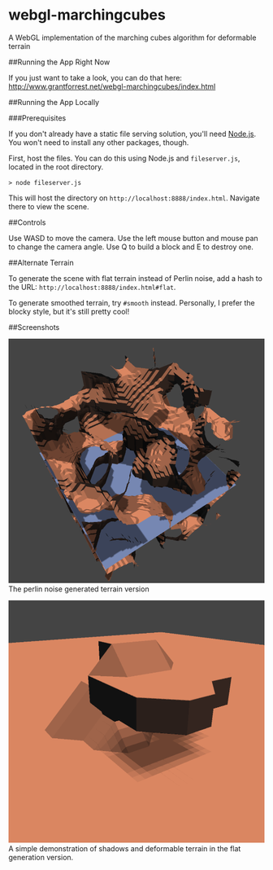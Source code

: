 webgl-marchingcubes
===================

A WebGL implementation of the marching cubes algorithm for deformable terrain

##Running the App Right Now

If you just want to take a look, you can do that here: http://www.grantforrest.net/webgl-marchingcubes/index.html

##Running the App Locally

###Prerequisites

If you don't already have a static file serving solution, you'll need [Node.js](http://nodejs.org/). You won't need to install any other packages, though.

First, host the files. You can do this using Node.js and `fileserver.js`, located in the root directory.

    > node fileserver.js
    
This will host the directory on `http://localhost:8888/index.html`. Navigate there to view the scene.

##Controls

Use WASD to move the camera. Use the left mouse button and mouse pan to change the camera angle. Use Q to build a block and E to destroy one.

##Alternate Terrain

To generate the scene with flat terrain instead of Perlin noise, add a hash to the URL: `http://localhost:8888/index.html#flat`.

To generate smoothed terrain, try `#smooth` instead. Personally, I prefer the blocky style, but it's still pretty cool!

##Screenshots

![img](screen.png)
The perlin noise generated terrain version

![img](screen2.png)
A simple demonstration of shadows and deformable terrain in the flat generation version.